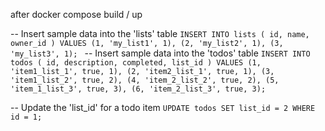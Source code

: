 after docker compose build / up

-- Insert sample data into the 'lists' table
`INSERT INTO lists (
    id, name, owner_id
)
VALUES
    (1, 'my_list1', 1),
    (2, 'my_list2', 1),
    (3, 'my_list3', 1);
`
-- Insert sample data into the 'todos' table
`INSERT INTO todos (
    id, description, completed, list_id
)
VALUES
    (1, 'item1_list_1', true, 1),
    (2, 'item2_list_1', true, 1),
    (3, 'item1_list_2', true, 2),
    (4, 'item_2_list_2', true, 2),
    (5, 'item_1_list_3', true, 3),
    (6, 'item_2_list_3', true, 3);
`

-- Update the 'list_id' for a todo item
`UPDATE todos
SET list_id = 2
WHERE id = 1;`
